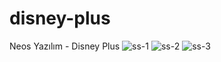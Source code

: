 # disney-plus
Neos Yazılım - Disney Plus 
![ss-1](https://user-images.githubusercontent.com/128605311/235372987-9d0d31e5-46ea-417e-bacb-542b1cb7ee27.png)
![ss-2](https://user-images.githubusercontent.com/128605311/235372991-7f0fad1c-7029-4e99-96be-96b1aff94789.png)
![ss-3](https://user-images.githubusercontent.com/128605311/235373005-5570cc2e-6b6a-4625-8a5a-9a11b5fce483.png)
